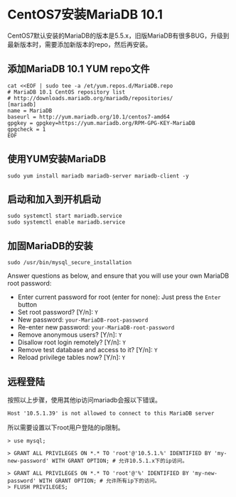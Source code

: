 # CentOS7安装MariaDB 10.1

CentOS7默认安装的MariaDB的版本是5.5.x，旧版MariaDB有很多BUG，升级到最新版本时，需要添加新版本的repo，然后再安装。

## 添加MariaDB 10.1 YUM repo文件

```shell
cat <<EOF | sudo tee -a /et/yum.repos.d/MariaDB.repo
# MariaDB 10.1 CentOS repository list
# http://downloads.mariadb.org/mariadb/repositories/
[mariadb]
name = MariaDB
baseurl = http://yum.mariadb.org/10.1/centos7-amd64
gpgkey = gpgkey=https://yum.mariadb.org/RPM-GPG-KEY-MariaDB
gpgcheck = 1
EOF
```



## 使用YUM安装MariaDB

```shell
sudo yum install mariadb mariadb-server mariadb-client -y
```



## 启动和加入到开机启动

```shell
sudo systemctl start mariadb.service
sudo systemctl enable mariadb.service
```



## 加固MariaDB的安装

```shell
sudo /usr/bin/mysql_secure_installation
```

Answer questions as below, and ensure that you will use your own MariaDB root password:

- Enter current password for root (enter for none): Just press the `Enter` button
- Set root password? [Y/n]: `Y`
- New password: `your-MariaDB-root-password`
- Re-enter new password: `your-MariaDB-root-password`
- Remove anonymous users? [Y/n]: `Y`
- Disallow root login remotely? [Y/n]: `Y`
- Remove test database and access to it? [Y/n]: `Y`
- Reload privilege tables now? [Y/n]: `Y`



## 远程登陆

按照以上步骤，使用其他ip访问mariadb会报以下错误。

```mysql
Host '10.5.1.39' is not allowed to connect to this MariaDB server
```

所以需要设置以下root用户登陆的ip限制。

```mysql
> use mysql;

> GRANT ALL PRIVILEGES ON *.* TO 'root'@'10.5.1.%' IDENTIFIED BY 'my-new-password' WITH GRANT OPTION; # 允许10.5.1.x下的ip访问。

> GRANT ALL PRIVILEGES ON *.* TO 'root'@'%' IDENTIFIED BY 'my-new-password' WITH GRANT OPTION; # 允许所有ip下的访问。
> FLUSH PRIVILEGES;
```

